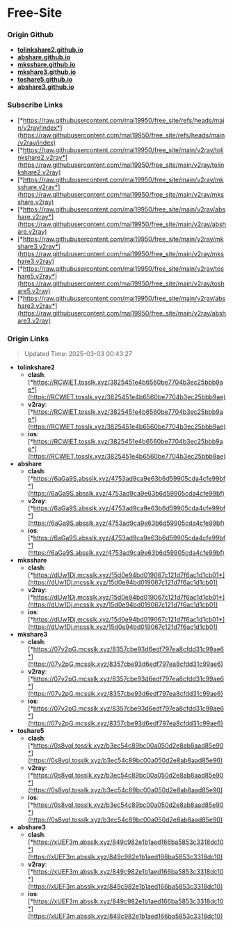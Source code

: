# Free-Site

### Origin Github

- [**tolinkshare2.github.io**](https://github.com/tolinkshare2/tolinkshare2.github.io)
- [**abshare.github.io**](https://github.com/abshare/abshare.github.io)
- [**mksshare.github.io**](https://github.com/mksshare/mksshare.github.io)
- [**mkshare3.github.io**](https://github.com/mkshare3/mkshare3.github.io)
- [**toshare5.github.io**](https://github.com/toshare5/toshare5.github.io)
- [**abshare3.github.io**](https://github.com/abshare3/abshare3.github.io)

### Subscribe Links

- [*https://raw.githubusercontent.com/mai19950/free_site/refs/heads/main/v2ray/index*](https://raw.githubusercontent.com/mai19950/free_site/refs/heads/main/v2ray/index)
- [*https://raw.githubusercontent.com/mai19950/free_site/main/v2ray/tolinkshare2.v2ray*](https://raw.githubusercontent.com/mai19950/free_site/main/v2ray/tolinkshare2.v2ray)
- [*https://raw.githubusercontent.com/mai19950/free_site/main/v2ray/mksshare.v2ray*](https://raw.githubusercontent.com/mai19950/free_site/main/v2ray/mksshare.v2ray)
- [*https://raw.githubusercontent.com/mai19950/free_site/main/v2ray/abshare.v2ray*](https://raw.githubusercontent.com/mai19950/free_site/main/v2ray/abshare.v2ray)
- [*https://raw.githubusercontent.com/mai19950/free_site/main/v2ray/mkshare3.v2ray*](https://raw.githubusercontent.com/mai19950/free_site/main/v2ray/mkshare3.v2ray)
- [*https://raw.githubusercontent.com/mai19950/free_site/main/v2ray/toshare5.v2ray*](https://raw.githubusercontent.com/mai19950/free_site/main/v2ray/toshare5.v2ray)
- [*https://raw.githubusercontent.com/mai19950/free_site/main/v2ray/abshare3.v2ray*](https://raw.githubusercontent.com/mai19950/free_site/main/v2ray/abshare3.v2ray)

### Origin Links

> Updated Time: 2025-03-03 00:43:27

- **tolinkshare2**
  - **clash**: [*https://RCWlET.tosslk.xyz/3825451e4b6560be7704b3ec25bbb9ae*](https://RCWlET.tosslk.xyz/3825451e4b6560be7704b3ec25bbb9ae)
  - **v2ray**: [*https://RCWlET.tosslk.xyz/3825451e4b6560be7704b3ec25bbb9ae*](https://RCWlET.tosslk.xyz/3825451e4b6560be7704b3ec25bbb9ae)
  - **ios**: [*https://RCWlET.tosslk.xyz/3825451e4b6560be7704b3ec25bbb9ae*](https://RCWlET.tosslk.xyz/3825451e4b6560be7704b3ec25bbb9ae)
- **abshare**
  - **clash**: [*https://6aGa9S.absslk.xyz/4753ad9ca9e63b6d59905cda4cfe99bf*](https://6aGa9S.absslk.xyz/4753ad9ca9e63b6d59905cda4cfe99bf)
  - **v2ray**: [*https://6aGa9S.absslk.xyz/4753ad9ca9e63b6d59905cda4cfe99bf*](https://6aGa9S.absslk.xyz/4753ad9ca9e63b6d59905cda4cfe99bf)
  - **ios**: [*https://6aGa9S.absslk.xyz/4753ad9ca9e63b6d59905cda4cfe99bf*](https://6aGa9S.absslk.xyz/4753ad9ca9e63b6d59905cda4cfe99bf)
- **mksshare**
  - **clash**: [*https://dUw1Dj.mcsslk.xyz/15d0e94bd019067c121d7f6ac1d1cb01*](https://dUw1Dj.mcsslk.xyz/15d0e94bd019067c121d7f6ac1d1cb01)
  - **v2ray**: [*https://dUw1Dj.mcsslk.xyz/15d0e94bd019067c121d7f6ac1d1cb01*](https://dUw1Dj.mcsslk.xyz/15d0e94bd019067c121d7f6ac1d1cb01)
  - **ios**: [*https://dUw1Dj.mcsslk.xyz/15d0e94bd019067c121d7f6ac1d1cb01*](https://dUw1Dj.mcsslk.xyz/15d0e94bd019067c121d7f6ac1d1cb01)
- **mkshare3**
  - **clash**: [*https://07v2pG.mcsslk.xyz/8357cbe93d6edf797ea8cfdd31c99ae6*](https://07v2pG.mcsslk.xyz/8357cbe93d6edf797ea8cfdd31c99ae6)
  - **v2ray**: [*https://07v2pG.mcsslk.xyz/8357cbe93d6edf797ea8cfdd31c99ae6*](https://07v2pG.mcsslk.xyz/8357cbe93d6edf797ea8cfdd31c99ae6)
  - **ios**: [*https://07v2pG.mcsslk.xyz/8357cbe93d6edf797ea8cfdd31c99ae6*](https://07v2pG.mcsslk.xyz/8357cbe93d6edf797ea8cfdd31c99ae6)
- **toshare5**
  - **clash**: [*https://0s8vqI.tosslk.xyz/b3ec54c89bc00a050d2e8ab8aad85e90*](https://0s8vqI.tosslk.xyz/b3ec54c89bc00a050d2e8ab8aad85e90)
  - **v2ray**: [*https://0s8vqI.tosslk.xyz/b3ec54c89bc00a050d2e8ab8aad85e90*](https://0s8vqI.tosslk.xyz/b3ec54c89bc00a050d2e8ab8aad85e90)
  - **ios**: [*https://0s8vqI.tosslk.xyz/b3ec54c89bc00a050d2e8ab8aad85e90*](https://0s8vqI.tosslk.xyz/b3ec54c89bc00a050d2e8ab8aad85e90)
- **abshare3**
  - **clash**: [*https://xUEF3m.absslk.xyz/849c982e1b1aed166ba5853c3318dc10*](https://xUEF3m.absslk.xyz/849c982e1b1aed166ba5853c3318dc10)
  - **v2ray**: [*https://xUEF3m.absslk.xyz/849c982e1b1aed166ba5853c3318dc10*](https://xUEF3m.absslk.xyz/849c982e1b1aed166ba5853c3318dc10)
  - **ios**: [*https://xUEF3m.absslk.xyz/849c982e1b1aed166ba5853c3318dc10*](https://xUEF3m.absslk.xyz/849c982e1b1aed166ba5853c3318dc10)
